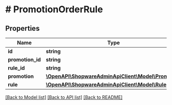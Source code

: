 # # PromotionOrderRule

## Properties

Name | Type | Description | Notes
------------ | ------------- | ------------- | -------------
**id** | **string** |  | [optional]
**promotion_id** | **string** |  |
**rule_id** | **string** |  |
**promotion** | [**\OpenAPI\ShopwareAdminApiClient\Model\Promotion**](Promotion.md) |  | [optional]
**rule** | [**\OpenAPI\ShopwareAdminApiClient\Model\Rule**](Rule.md) |  | [optional]

[[Back to Model list]](../../README.md#models) [[Back to API list]](../../README.md#endpoints) [[Back to README]](../../README.md)
